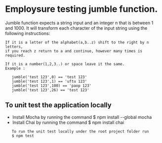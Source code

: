 # Employsure testing jumble function.

Jumble function expects a string input and an integer n that is between
1 and 1000. It will transform each character of the input string
using the following instructions:

```
If it is a letter of the alphabet(a,b..z) shift to the right by n letters,
if you reach z return to a and continue, however many times is required.

If it is a number(1,2,3..) or space leave it the same.
Example :

   jumble('test 123',0) == 'test 123'
   jumble('test 123',1) == 'uftu 123'
   jumble('test 123',100) == 'paop 123'
   jumble('test 123',26) == 'test 123'

```





## To unit test the application locally
  - Install Mocha by running the command $ npm install --global mocha
  - Install Chai by running the command $ npm install chai



```
   To run the unit test locally under the root project folder run
   $ npm test

```




